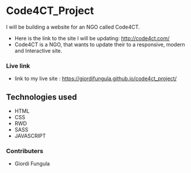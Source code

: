 # Code4CT_Project
I will be building a website for an NGO called Code4CT. 
 - Here is the link to the site I will be updating: http://code4ct.com/
 - Code4CT is a NGO, that wants to update their to a responsive, modern and Interactive site.

### Live link
 - link to my live site : https://giordifungula.github.io/code4ct_project/
 
## Technologies used
 - HTML 
 - CSS
 - RWD
 - SASS
 - JAVASCRIPT

 ### Contributers
  -  Giordi Fungula
